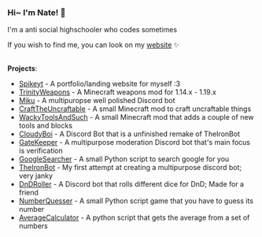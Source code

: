### Hi~ I'm Nate! 👋

I'm a anti social highschooler who codes sometimes 


If you wish to find me, you can look on my [website](https://spikeyt.com/) ✨


## 
 **Projects**:
- [Spikeyt](https://github.com/TheRealThermionic/spikeyt.github.io) - A portfolio/landing website for myself :3
- [TrinityWeapons](https://github.com/TheRealThermionic/TrinityWeapons) - A Minecraft weapons mod for 1.14.x - 1.19.x
- [Miku](https://github.com/TheRealThermionic/Miku) - A multipuropse well polished Discord bot 
- [CraftTheUncraftable](https://github.com/TheRealThermionic/CraftTheUncraftable) - A small Minecraft mod to craft uncraftable things
- [WackyToolsAndSuch](https://github.com/TheRealThermionic/WackyToolsAndSuch) - A small Minecraft mod that adds a couple of new tools and blocks
- [CloudyBoi](https://github.com/TheRealThermionic/CloudyBoi) - A Discord Bot that is a unfinished remake of TheIronBot
- [GateKeeper](https://github.com/TheRealThermionic/GateKeeper) - A multipurpose moderation Discord bot that's main focus is verification 
- [GoogleSearcher](https://github.com/TheRealThermionic/GoogleSearcher) - A small Python script to search google for you
- [TheIronBot](https://github.com/TheRealThermionic/TheIronBot) - My first attempt at creating a multipurpose discord bot; very janky
- [DnDRoller](https://github.com/TheRealThermionic/DnDRoller) - A Discord bot that rolls different dice for DnD; Made for a friend
- [NumberQuesser](https://github.com/TheRealThermionic/NumberGuesser) - A small Python script game that you have to guess its number 
- [AverageCalculator](https://github.com/TheRealThermionic/AverageCalculator) - A python script that gets the average from a set of numbers 
